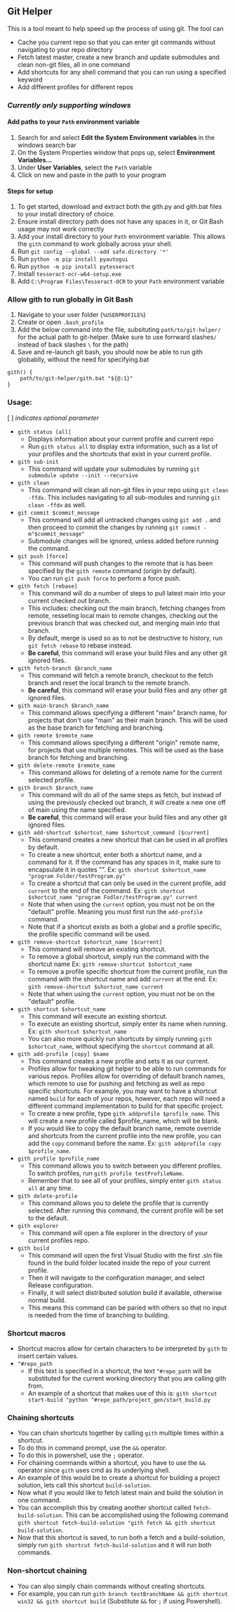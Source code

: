## Git Helper

This is a tool meant to help speed up the process of using git.
The tool can
* Cache you current repo so that you can enter git commands without navigating to your repo directory
* Fetch latest master, create a new branch and update submodules and clean non-git files, all in one command
* Add shortcuts for any shell command that you can run using a specified keyword
* Add different profiles for different repos

### *Currently only supporting windows*

#### Add paths to your `Path` environment variable
1. Search for and select **Edit the System Environment variables** in the windows search bar
2. On the System Properties window that pops up, select **Environment Variables...**
3. Under **User Variables**, select the `Path` variable
4. Click on new and paste in the path to your program

#### Steps for setup
1. To get started, download and extract both the gith.py and gith.bat files to your install directory of choice.
2. Ensure install directory path does not have any spaces in it, or Git Bash usage may not work correctly
3. Add your install directory to your `Path` environment variable. This allows the `gith` command to work globally across your shell.
4. Run `git config --global --add safe.directory '*'`
5. Run `python -m pip install pyautogui`
6. Run `python -m pip install pytesseract`
7. Install `tesseract-ocr-w64-setup.exe`
8. Add `C:\Program Files\Tesseract-OCR` to your `Path` environment variable

### Allow gith to run globally in Git Bash
1. Navigate to your user folder (`%USERPROFILE%`)
2. Create or open `.bash_profile`
3. Add the below command into the file, subsituting `path/to/git-helper/` for the actual path to git-helper. (Make sure to use forrward slashes`/` instead of back slashes `\` for the path)
4. Save and re-launch git bash, you should now be able to run gith globablly, without the need for specifying.bat

```
gith() {
    path/to/git-helper/gith.bat "${@:1}"
}
```


### Usage:
[ ] *indicates optional parameter*
* `gith status [all]`
  * Displays information about your current profile and current repo
  * Run `gith status all` to display extra information, such as a list of your profiles and the shortcuts that exist in your current profile.
* `gith sub-init`
  * This command will update your submodules by running `git submodule update --init --recursive`
* `gith clean`
  * This command will clean all non-git files in your repo using `git clean -ffdx`. This includes navigating to all sub-modules and running `git clean -ffdx` as well.
* `git commit $commit_message`
  * This command will add all untracked changes using `git add .` and then proceed to commit the changes by running `git commit -m"$commit_message"`
  * Submodule changes will be ignored, unless added before running the command.
* `git push [force]`
  * This command will push changes to the remote that is has been specified by the `gith remote` command (origin by default).
  * You can run `git push force` to perform a force push.
* `gith fetch [rebase]`
  * This command will do a number of steps to pull latest main into your current checked out branch.
  * This includes: checking out the main branch, fetching changes from remote, resseting local main to remote changes, checking out the previous branch that was checked out, and merging main into that branch.
  * By default, merge is used so as to not be destructive to history, run `git fetch rebase` to rebase instead.
  * **Be careful**, this command will erase your build files and any other git ignored files.
* `gith fetch-branch $branch_name`
  * This command will fetch a remote branch, checkout to the fetch branch and reset the local branch to the remote branch.
  * **Be careful**, this command will erase your build files and any other git ignored files.
* `gith main-branch $branch_name`
  * This command allows specifying a different "main" branch name, for projects that don't use "main" as their main branch. This will be used as the base branch for fetching and branching.
* `gith remote $remote_name`
  * This command allows specifying a different "origin" remote name, for projects that use multiple remotes. This will be used as the base branch for fetching and branching.
* `gith delete-remote $remote_name`
  * This command allows for deleting of a remote name for the current selected profile.
* `gith branch $branch_name`
  * This command will do all of the same steps as fetch, but instead of using the previously checked out branch, it will create a new one off of main using the name specified.
  * **Be careful**, this command will erase your build files and any other git ignored files.
* `gith add-shortcut $shortcut_name $shortcut_command [$current]`
  * This command creates a new shortcut that can be used in all profiles by default.
  * To create a new shortcut, enter both a shortcut name, and a command for it. If the command has any spaces in it, make sure to encapsulate it in quotes "". Ex: `gith shortcut $shortcut_name "program Folder/testProgram.py"`
  * To create a shortcut that can only be used in the current profile, add `current` to the end of the command. Ex: `gith shortcut $shortcut_name "program Fodler/testProgram.py" current`
  * Note that when using the `current` option, you must not be on the "default" profile. Meaning you must first run the `add-profile` command.
  * Note that if a shortcut exists as both a global and a profile specific, the profile specific command will be used.
* `gith remove-shortcut $shortcut_name [$current]`
  * This command will remove an existing shortcut.
  * To remove a global shortcut, simply run the command with the shortcut name Ex: `gith remove-shortcut $shortcut_name`
  * To remove a profile specific shortcut from the current profile, run the command with the shortcut name and add `current` at the end. Ex: `gith remove-shortcut $shortcut_name current`
  * Note that when using the `current` option, you must not be on the "default" profile.
* `gith shortcut $shortcut_name`
  * This command will execute an existing shortcut. 
  * To execute an existing shortcut, simply enter its name when running. Ex: `gith shortcut $shortcut_name`
  * You can also more quickly run shortcuts by simply running `gith $shortcut_name`, without specifying the `shortcut` command at all.
* `gith add-profile [copy] $name`
  * This command creates a new profile and sets it as our current.
  * Profiles allow for tweaking git helper to be able to run commands for various repos. Profiles allow for overriding of default branch names, which remote to use for pushing and fetching as well as repo specific shortcuts. For example, you may want to have a shortcut named `build` for each of your repos, however, each repo will need a different command implementation to build for that specific project.
  * To create a new profile, type `gith addprofile $profile_name`. This will create a new profile called $profile_name, which will be blank.
  * If you would like to copy the default branch name, remote override and shortcuts from the current profile into the new profile, you can add the `copy` command before the name. Ex: `gith addprofile copy $profile_name`.
* `gith profile $profile_name`
  * This command allows you to switch between you different profiles. To switch profiles, run `gith profile testProfileName`.
  * Remember that to see all of your profiles, simply enter `gith status all` at any time.
* `gith delete-profile`
  * This command allows you to delete the profile that is currently selected. After running this command, the current profile will be set to the default.
* `gith explorer`
  * This command will open a file explorer in the directory of your current profiles repo.
* `gith build`
  * This command will open the first Visual Studio with the first .sln file found in the build folder located inside the repo of your current profile. 
  * Then it will navigate to the configuration manager, and select Release configuration.
  * Finally, it will select distributed solution build if available, otherwise normal build.
  * This means this command can be paried with others so that no input is needed from the time of branching to building.

### Shortcut macros
* Shortcut macros allow for certain characters to be interpreted by `gith` to insert certain values.
* `^#repo_path`
  * If this text is specified in a shortcut, the text `^#repo_path` will be substituted for the current working directory that you are calling gith from.
  * An example of a shortcut that makes use of this is: `gith shortcut start-build "python ^#repo_path/project_gen/start_build.py`

### Chaining shortcuts
* You can chain shortcuts together by calling `gith` multiple times within a shortcut. 
* To do this in command prompt, use the `&&` operator.
* To do this in powershell, use the `;` operator.
* For chaining commands within a shortcut, you have to use the `&&` operator since `gith` uses cmd as its underlying shell.
* An example of this would be to create a shortcut for building a project solution, lets call this shortcut `build-solution`.
* Now what if you would like to fetch latest main and build the solution in one command.
* You can accomplish this by creating another shortcut called `fetch-build-solution`. This can be accomplished using the following command `gith shortcut fetch-build-solution "gith fetch && gith shortcut build-solution`.
* Now that this shortcut is saved, to run both a fetch and a build-solution, simply run `gith shortcut fetch-build-solution` and it will run both commands.

### Non-shortcut chaining
* You can also simply chain commands without creating shortcuts.
* For example, you can run `gith branch testBranchName && gith shortcut win32 && gith shortcut build` (Substitute `&&` for `;` if using Powershell).
